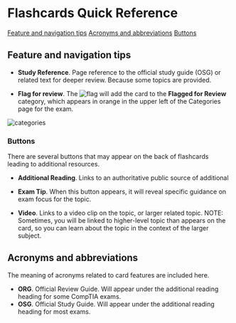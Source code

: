 
# Flashcards Quick Reference

[Feature and navigation tips](#feature-and-navigation-tips)
[Acronyms and abbreviations](#acronyms-and-abbreviations) 
[Buttons](#buttons)

## Feature and navigation tips

- **Study Reference**. Page reference to the official study guide (OSG) or related text for deeper review. Because some topics are provided.

- **Flag for review**. The ![flag](/Supplemental/global/images/flag.jpg) will add the card to the **Flagged for Review** category, which appears in orange in the upper left of the Categories page for the exam.

![categories](/Supplemental/global/images/categories.jpg)

### Buttons

There are several buttons that may appear on the back of flashcards leading to additional resources.

- **Additional Reading**. Links to an authoritative public source of additional 
- **Exam Tip**. When this button appears, it will reveal specific guidance on exam focus for the topic.

- **Video**. Links to a video clip on the topic, or larger related topic. NOTE: Sometimes, you will be linked to higher-level topic than appears on the card, so you can learn about the topic in the context of the larger subject.

## Acronyms and abbreviations

The meaning of acronyms related to card features are included here.

- **ORG**. Official Review Guide. Will appear under the additional reading heading for some CompTIA exams.
- **OSG**. Official Study Guide. Will appear under the additional reading heading for most exams.
